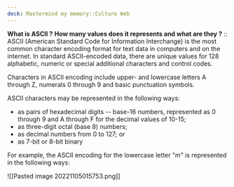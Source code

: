 ```yaml
---
deck: Mastermind my memory::Culture Web
---
```

<!-- basicblock-start oid="ObswF2OHr7UpGDu68lb24xUA" -->
**What is ASCII ?** **How many values does it represents and what are they ?** :: 
ASCII (American Standard Code for Information Interchange) is the most common character encoding format for text data in computers and on the internet. In standard ASCII-encoded data, there are unique values for 128 alphabetic, numeric or special additional characters and control codes.

Characters in ASCII encoding include upper- and lowercase letters A through Z, numerals 0 through 9 and basic punctuation symbols.

ASCII characters may be represented in the following ways:
- as pairs of hexadecimal digits -- base-16 numbers, represented as 0 through 9 and A through F for the decimal values of 10-15;
- as three-digit octal (base 8) numbers;
- as decimal numbers from 0 to 127; or
- as 7-bit or 8-bit binary

For example, the ASCII encoding for the lowercase letter "m" is represented in the following ways:

![[Pasted image 20221105015753.png]]

<!-- basicblock-end -->